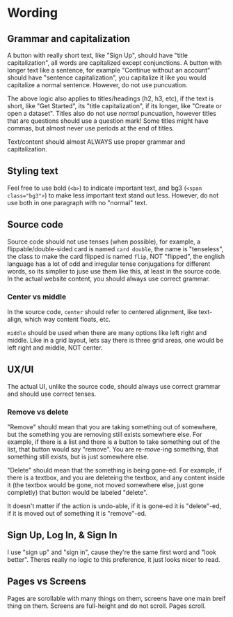 # Wording

## Grammar and capitalization

A button with really short text, like "Sign Up", should have "title capitalization", all words are capitalized except conjunctions. A button with longer text like a sentence, for example "Continue without an account" should have "sentence capitalization", you capitalize it like you would capitalize a normal sentence. However, do not use puncuation.

The above logic also applies to titles/headings (h2, h3, etc), if the text is short, like "Get Started", its "title capitalization", if its longer, like "Create or open a dataset". Titles also do not use _normal_ puncuation, however titles that are questions should use a question mark! Some titles might have commas, but almost never use periods at the end of titles.

Text/content should almost ALWAYS use proper grammar and capitalization.

## Styling text

Feel free to use bold (`<b>`) to indicate important text, and bg3 (`<span class="bg3">`) to make less important text stand out less. However, do not use both in one paragraph with no "normal" text.

## Source code

Source code should not use tenses (when possible), for example, a flippable/double-sided card is named `card double`, the name is "tenseless", the class to make the card flipped is named `flip`, NOT "flipped", the english language has a lot of odd and irregular tense conjugations for different words, so its simplier to juse use them like this, at least in the source code. In the actual website content, you should always use correct grammar.

### Center vs middle

In the source code, `center` should refer to centered alignment, like text-align, which way content floats, etc.

`middle` should be used when there are many options like left right and middle. Like in a grid layout, lets say there is three grid areas, one would be left right and middle, NOT center.

## UX/UI

The actual UI, unlike the source code, should always use correct grammar and should use correct tenses.

### Remove vs delete

"Remove" should mean that you are taking something out of somewhere, but the something you are removing still exists somewhere else. For example, if there is a list and there is a button to take something out of the list, that button would say "remove". You are re-_move_-ing something, that something still exists, but is just somewhere else.

"Delete" should mean that the something is being gone-ed. For example, if there is a textbox, and you are deleteing the textbox, and any content inside it (the textbox would be gone, not moved somewhere else, just gone completly) that button would be labeled "delete".

It doesn't matter if the action is undo-able, if it is gone-ed it is "delete"-ed, if it is moved out of something it is "remove"-ed.

## Sign Up, Log In, & Sign In

I use "sign up" and "sign in", cause they're the same first word and "look better". Theres really no logic to this preference, it just looks nicer to read.

## Pages vs Screens

Pages are scrollable with many things on them, screens have one main breif thing on them. Screens are full-height and do not scroll. Pages scroll.
